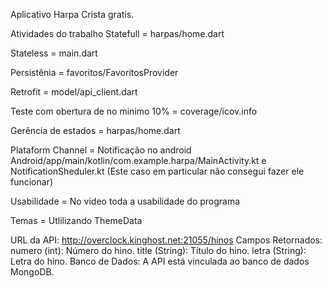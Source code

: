 Aplicativo Harpa Crista gratis.

Atividades do trabalho
Statefull = harpas/home.dart

Stateless = main.dart

Persistênia = favoritos/FavoritosProvider

Retrofit = model/api_client.dart

Teste com obertura de no minimo 10% = coverage/icov.info

Gerência de estados = harpas/home.dart

Plataform Channel = Notificação no android Android/app/main/kotlin/com.example.harpa/MainActivity.kt e NotificationSheduler.kt (Este caso em particular não consegui fazer ele funcionar)

Usabilidade = No video toda a usabilidade do programa

Temas = Utlilizando ThemeData

URL da API: http://overclock.kinghost.net:21055/hinos
Campos Retornados:
numero (int): Número do hino.
title (String): Título do hino.
letra (String): Letra do hino.
Banco de Dados: A API está vinculada ao banco de dados MongoDB.
